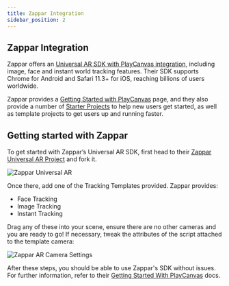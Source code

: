```yaml
---
title: Zappar Integration
sidebar_position: 2
---
```


## Zappar Integration

Zappar offers an [Universal AR SDK with PlayCanvas integration][1], including image, face and instant world tracking features. Their SDK supports Chrome for Android and Safari 11.3+ for iOS, reaching billions of users worldwide.

Zappar provides a [Getting Started with PlayCanvas][2] page, and they also provide a number of [Starter Projects][3] to help new users get started, as well as template projects to get users up and running faster.

## Getting started with Zappar

To get started with Zappar’s Universal AR SDK, first head to their [Zappar Universal AR Project][4] and fork it.

![Zappar Universal AR][5]

Once there, add one of the Tracking Templates provided. Zappar provides:

- Face Tracking
- Image Tracking
- Instant Tracking

Drag any of these into your scene, ensure there are no other cameras and you are ready to go! If necessary, tweak the attributes of the script attached to the template camera:

![Zappar AR Camera Settings][6]

After these steps, you should be able to use Zappar's SDK without issues. For further information, refer to their [Getting Started With PlayCanvas][2] docs. 

[1]: https://zap.works/universal-ar/playcanvas/
[2]: https://docs.zap.works/universal-ar/playcanvas/getting-started/
[3]: https://playcanvas.com/user/zappar
[4]: https://playcanvas.com/project/797342/overview/instant-tracking--particles
[5]: /images/user-manual/xr/ar/zappar-universal-ar.png
[6]: /images/user-manual/xr/ar/zappar-camera-settings.png